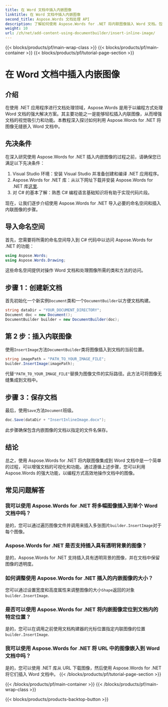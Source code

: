 ```yaml
---
title: 在 Word 文档中插入内嵌图像
linktitle: 在 Word 文档中插入内嵌图像
second_title: Aspose.Words 文档处理 API
description: 了解如何使用 Aspose.Words for .NET 将内联图像插入 Word 文档。包含代码示例和常见问题解答的分步指南。
weight: 10
url: /zh/net/add-content-using-documentbuilder/insert-inline-image/
---
```


{{< blocks/products/pf/main-wrap-class >}}
{{< blocks/products/pf/main-container >}}
{{< blocks/products/pf/tutorial-page-section >}}

# 在 Word 文档中插入内嵌图像

## 介绍

在使用 .NET 应用程序进行文档处理领域，Aspose.Words 是用于以编程方式处理 Word 文档的强大解决方案。其主要功能之一是能够轻松插入内联图像，从而增强文档的视觉吸引力和功能。本教程深入探讨如何利用 Aspose.Words for .NET 将图像无缝嵌入 Word 文档中。

## 先决条件

在深入研究使用 Aspose.Words for .NET 插入内嵌图像的过程之前，请确保您已满足以下先决条件：

1. Visual Studio 环境：安装 Visual Studio 并准备创建和编译 .NET 应用程序。
2.  Aspose.Words for .NET 库：从以下网址下载并安装 Aspose.Words for .NET 库[这里](https://releases.aspose.com/words/net/).
3. 对 C# 的基本了解：熟悉 C# 编程语言基础知识将有助于实现代码片段。

现在，让我们逐步介绍使用 Aspose.Words for .NET 导入必要的命名空间和插入内联图像的步骤。

## 导入命名空间

首先，您需要将所需的命名空间导入到 C# 代码中以访问 Aspose.Words for .NET 的功能：

```csharp
using Aspose.Words;
using Aspose.Words.Drawing;
```

这些命名空间提供对操作 Word 文档和处理图像所需的类和方法的访问。

## 步骤 1：创建新文档

首先初始化一个新实例`Document`类和一个`DocumentBuilder`以方便文档构建。

```csharp
string dataDir = "YOUR_DOCUMENT_DIRECTORY";
Document doc = new Document();
DocumentBuilder builder = new DocumentBuilder(doc);
```

## 第 2 步：插入内联图像

使用`InsertImage`方法`DocumentBuilder`类将图像插入到文档的当前位置。

```csharp
string imagePath = "PATH_TO_YOUR_IMAGE_FILE";
builder.InsertImage(imagePath);
```

代替`"PATH_TO_YOUR_IMAGE_FILE"`替换为图像文件的实际路径。此方法可将图像无缝集成到文档中。

## 步骤 3：保存文档

最后，使用`Save`方法`Document`班级。

```csharp
doc.Save(dataDir + "InsertInlineImage.docx");
```

此步骤确保包含内嵌图像的文档以指定的文件名保存。

## 结论

总之，使用 Aspose.Words for .NET 将内联图像集成到 Word 文档中是一个简单的过程，可以增强文档的可视化和功能。通过遵循上述步骤，您可以利用 Aspose.Words 的强大功能，以编程方式高效地操作文档中的图像。

## 常见问题解答

### 我可以使用 Aspose.Words for .NET 将多幅图像插入到单个 Word 文档中吗？
是的，您可以通过遍历图像文件并调用来插入多张图片`builder.InsertImage`对于每个图像。

### Aspose.Words for .NET 是否支持插入具有透明背景的图像？
是的，Aspose.Words for .NET 支持插入具有透明背景的图像，并在文档中保留图像的透明度。

### 如何调整使用 Aspose.Words for .NET 插入的内嵌图像的大小？
您可以通过设置宽度和高度属性来调整图像的大小`Shape`返回的对象`builder.InsertImage`.

### 是否可以使用 Aspose.Words for .NET 将内嵌图像定位到文档内的特定位置？
是的，您可以在调用之前使用文档构建器的光标位置指定内联图像的位置`builder.InsertImage`.

### 我可以使用 Aspose.Words for .NET 将 URL 中的图像嵌入到 Word 文档中吗？
是的，您可以使用 .NET 库从 URL 下载图像，然后使用 Aspose.Words for .NET 将它们插入 Word 文档中。
{{< /blocks/products/pf/tutorial-page-section >}}

{{< /blocks/products/pf/main-container >}}
{{< /blocks/products/pf/main-wrap-class >}}

{{< blocks/products/products-backtop-button >}}
